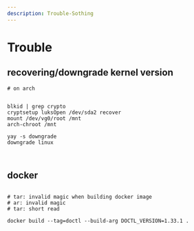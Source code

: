 ```yaml
---
description: Trouble-Sothing
---
```


# Trouble

## recovering/downgrade kernel version

```text
# on arch


blkid | grep crypto
cryptsetup luksOpen /dev/sda2 recover
mount /dev/vg0/root /mnt
arch-chroot /mnt

yay -s downgrade
downgrade linux



```

## docker

```text

# tar: invalid magic when building docker image
# ar: invalid magic
# tar: short read

docker build --tag=doctl --build-arg DOCTL_VERSION=1.33.1 .


```



